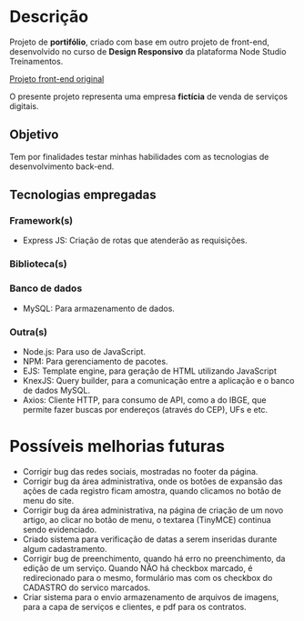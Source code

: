 # Descrição
Projeto de __portifólio__, criado com base em outro projeto de front-end,
desenvolvido no curso de __Design Responsivo__ da plataforma Node Studio
Treinamentos.

[Projeto front-end original](https://github.com/HugoBrandao-Dev/design-responsivo-node-studios.git)

O presente projeto representa uma empresa __fictícia__ de venda de serviços digitais.

## Objetivo
Tem por finalidades testar minhas habilidades com  as tecnologias de
desenvolvimento back-end.

## Tecnologias empregadas
### Framework(s)
* Express JS: Criação de rotas que atenderão as requisições.

### Biblioteca(s)


### Banco de dados
* MySQL: Para armazenamento de dados.

### Outra(s)
* Node.js: Para uso de JavaScript.
* NPM: Para gerenciamento de pacotes.
* EJS: Template engine, para geração de HTML utilizando JavaScript
* KnexJS: Query builder, para a comunicação entre a aplicação e o banco de dados MySQL.
* Axios: Cliente HTTP, para consumo de API, como a do IBGE, que permite fazer buscas por endereços (através do CEP), UFs e etc.

# Possíveis melhorias futuras
* Corrigir bug das redes sociais, mostradas no footer da página.
* Corrigir bug da área administrativa, onde os botões de expansão das ações de cada registro ficam amostra, quando clicamos no botão de menu do site.
* Corrigir bug da área administrativa, na página de criação de um novo artigo, ao clicar no botão de menu, o textarea (TinyMCE) continua sendo evidenciado.
* Criado sistema para verificação de datas a serem inseridas durante algum cadastramento.
* Corrigir bug de preenchimento, quando há erro no preenchimento, da edição de um serviço. Quando NÃO há checkbox marcado, é redirecionado para o mesmo, formulário mas com os checkbox do CADASTRO do servico marcados.
* Criar sistema para o envio  armazenamento de arquivos de imagens, para a capa de serviços e clientes, e pdf para os contratos.